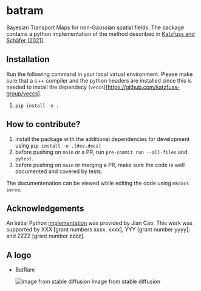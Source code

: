 # batram

Bayesian Transport Maps for non-Gaussian spatial fields. The package contains a python implementation of the method described in [Katzfuss and Schäfer (2021)](https://arxiv.org/abs/2108.04211).

## Installation

Run the following command in your local virtual environment. Please make sure
that a c++ compiler and the python headers are installed since this is needed to
install the dependecy (`veccs`)[https://github.com/katzfuss-group/veccs].

1. `pip install -e .`


## How to contribute?

1. install the package with the additional dependencies for development using
   `pip install -e .[dev,docs]`
2. before pushing on `main` or a PR, run `pre-commit run --all-files` and
   `pytest`.
3. before pushing on `main` or merging a PR, make sure the code is well
   documented and covered by tests.

The documentenation can be viewed while editing the code using `mkdocs serve`.

## Acknowledgements

An initial Python
[implementation](https://github.com/katzfuss-group/BaTraMaSpa_py) was provided
by Jian Cao. This work was supported by XXX [grant numbers xxxx, xxxx], YYY
[grant number yyyy]; and ZZZZ [grant number zzzz].

## A logo

- BatRam

  ![Image from stable diffusion](https://user-images.githubusercontent.com/603509/228377927-bbdf6cde-80cf-455b-8633-b7638e1b0327.png)
  Image from stable diffusion
